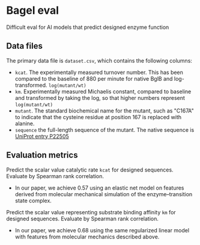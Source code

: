 # Bagel eval 

Difficult eval for AI models that predict designed enzyme function 


## Data files 

The primary data file is `dataset.csv`, which contains the following columns: 

- `kcat`. The experimentally measured turnover number. This has been compared to the baseline
   of 880 per minute for native BglB and log-transformed. `log(mutant/wt)`  
- `km`. Experimentally measured Michaelis constant, compared to baseline and transformed 
   by taking the log, so that higher numbers represent  `log(mutant/wt)` 
- `mutant`. The standard biochemical name for the mutant, such as "C167A" to indicate that
  the cysteine residue at position 167 is replaced with alanine. 
- `sequence` the full-length sequence of the mutant. The native sequence is [UniProt 
  entry P22505](https://www.uniprot.org/uniprotkb/P22505/entry)


## Evaluation metrics 

Predict the scalar value catalytic rate `kcat` for designed sequences. Evaluate by Spearman rank correlation. 

- In our paper, we achieve 0.57 using an elastic net model on features derived from molecular mechanical simulation of the enzyme–transition state complex. 

Predict the scalar value representing substrate binding affinity `km` for designed sequences. Evaluate by Spearman rank correlation. 

- In our paper, we achieve 0.68 using the same regularized linear model with features from molecular mechanics described above. 

